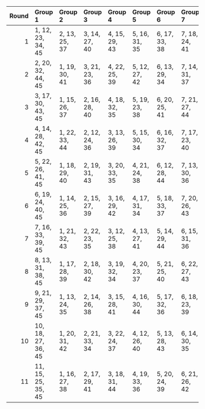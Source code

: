 |   Round | Group 1            | Group 2       | Group 3       | Group 4       | Group 5       | Group 6       | Group 7       | Group 8       | Group 9       | Group 10       | Group 11       |
|--------:|:-------------------|:--------------|:--------------|:--------------|:--------------|:--------------|:--------------|:--------------|:--------------|:---------------|:---------------|
|       1 | 1, 12, 23, 34, 45  | 2, 13, 25, 37 | 3, 14, 27, 40 | 4, 15, 29, 43 | 5, 16, 31, 35 | 6, 17, 33, 38 | 7, 18, 24, 41 | 8, 19, 26, 44 | 9, 20, 28, 36 | 10, 21, 30, 39 | 11, 22, 32, 42 |
|       2 | 2, 20, 32, 44, 45  | 1, 19, 30, 41 | 3, 21, 23, 36 | 4, 22, 25, 39 | 5, 12, 27, 42 | 6, 13, 29, 34 | 7, 14, 31, 37 | 8, 15, 33, 40 | 9, 16, 24, 43 | 10, 17, 26, 35 | 11, 18, 28, 38 |
|       3 | 3, 17, 30, 43, 45  | 1, 15, 26, 37 | 2, 16, 28, 40 | 4, 18, 32, 35 | 5, 19, 23, 38 | 6, 20, 25, 41 | 7, 21, 27, 44 | 8, 22, 29, 36 | 9, 12, 31, 39 | 10, 13, 33, 42 | 11, 14, 24, 34 |
|       4 | 4, 14, 28, 42, 45  | 1, 22, 33, 44 | 2, 12, 24, 36 | 3, 13, 26, 39 | 5, 15, 30, 34 | 6, 16, 32, 37 | 7, 17, 23, 40 | 8, 18, 25, 43 | 9, 19, 27, 35 | 10, 20, 29, 38 | 11, 21, 31, 41 |
|       5 | 5, 22, 26, 41, 45  | 1, 18, 29, 40 | 2, 19, 31, 43 | 3, 20, 33, 35 | 4, 21, 24, 38 | 6, 12, 28, 44 | 7, 13, 30, 36 | 8, 14, 32, 39 | 9, 15, 23, 42 | 10, 16, 25, 34 | 11, 17, 27, 37 |
|       6 | 6, 19, 24, 40, 45  | 1, 14, 25, 36 | 2, 15, 27, 39 | 3, 16, 29, 42 | 4, 17, 31, 34 | 5, 18, 33, 37 | 7, 20, 26, 43 | 8, 21, 28, 35 | 9, 22, 30, 38 | 10, 12, 32, 41 | 11, 13, 23, 44 |
|       7 | 7, 16, 33, 39, 45  | 1, 21, 32, 43 | 2, 22, 23, 35 | 3, 12, 25, 38 | 4, 13, 27, 41 | 5, 14, 29, 44 | 6, 15, 31, 36 | 8, 17, 24, 42 | 9, 18, 26, 34 | 10, 19, 28, 37 | 11, 20, 30, 40 |
|       8 | 8, 13, 31, 38, 45  | 1, 17, 28, 39 | 2, 18, 30, 42 | 3, 19, 32, 34 | 4, 20, 23, 37 | 5, 21, 25, 40 | 6, 22, 27, 43 | 7, 12, 29, 35 | 9, 14, 33, 41 | 10, 15, 24, 44 | 11, 16, 26, 36 |
|       9 | 9, 21, 29, 37, 45  | 1, 13, 24, 35 | 2, 14, 26, 38 | 3, 15, 28, 41 | 4, 16, 30, 44 | 5, 17, 32, 36 | 6, 18, 23, 39 | 7, 19, 25, 42 | 8, 20, 27, 34 | 10, 22, 31, 40 | 11, 12, 33, 43 |
|      10 | 10, 18, 27, 36, 45 | 1, 20, 31, 42 | 2, 21, 33, 34 | 3, 22, 24, 37 | 4, 12, 26, 40 | 5, 13, 28, 43 | 6, 14, 30, 35 | 7, 15, 32, 38 | 8, 16, 23, 41 | 9, 17, 25, 44  | 11, 19, 29, 39 |
|      11 | 11, 15, 25, 35, 45 | 1, 16, 27, 38 | 2, 17, 29, 41 | 3, 18, 31, 44 | 4, 19, 33, 36 | 5, 20, 24, 39 | 6, 21, 26, 42 | 7, 22, 28, 34 | 8, 12, 30, 37 | 9, 13, 32, 40  | 10, 14, 23, 43 |